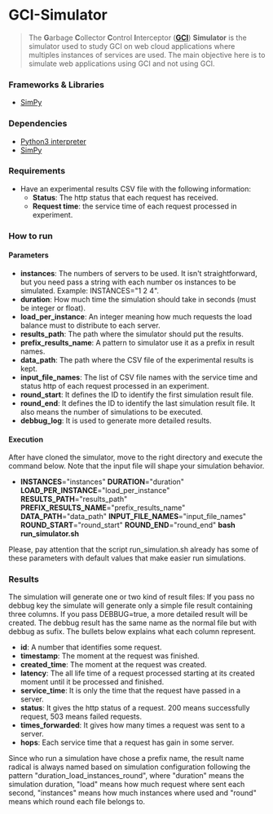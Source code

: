GCI-Simulator
===
> The **G**arbage **C**ollector **C**ontrol **I**nterceptor (**[GCI](https://github.com/gcinterceptor/gci-go)**) **Simulator** 
is the simulator used to study GCI on web cloud applications where multiples instances 
of services are used. The main objective here is to simulate web applications using GCI and not using GCI.

### Frameworks & Libraries 
* [SimPy](https://simpy.readthedocs.io/en/latest/)

### Dependencies
* [Python3 interpreter](https://www.python.org/downloads/)
* [SimPy](https://simpy.readthedocs.io/en/latest/simpy_intro/installation.html)

### Requirements
* Have an experimental results CSV file with the following information: 
  * **Status**: The http status that each request has received.
  * **Request time**: the service time of each request processed in experiment. 
  
### How to run
#### Parameters
* **instances**: The numbers of servers to be used. It isn't straightforward, but you need pass a string with each number os instances to be simulated. Example: INSTANCES="1 2 4".
* **duration**: How much time the simulation should take in seconds (must be integer or float).
* **load_per_instance**: An integer meaning how much requests the load balance must to distribute to each server.
* **results_path**: The path where the simulator should put the results.
* **prefix_results_name**: A pattern to simulator use it as a prefix in result names.
* **data_path**: The path where the CSV file of the experimental results is kept.
* **input_file_names**: The list of CSV file names with the service time and status http of each request processed in an experiment.
* **round_start**: It defines the ID to identify the first simulation result file.
* **round_end**: It defines the ID to identify the last simulation result file. It also means the number of simulations to be executed.
* **debbug_log**: It is used to generate more detailed results.

#### Execution
After have cloned the simulator, move to the right directory and execute the command below. Note that the input file will shape your simulation behavior.

  * **INSTANCES**="instances" **DURATION**="duration" **LOAD_PER_INSTANCE**="load_per_instance" **RESULTS_PATH**="results_path" **PREFIX_RESULTS_NAME**="prefix_results_name" **DATA_PATH**="data_path" **INPUT_FILE_NAMES**="input_file_names" **ROUND_START**="round_start" **ROUND_END**="round_end" **bash** **run_simulator.sh**  

Please, pay attention that the script run_simulation.sh already has some of these parameters with default values that make easier run simulations. 

### Results
The simulation will generate one or two kind of result files: If you pass no debbug key the
simulate will generate only a simple file result containing three columns. If you pass DEBBUG=true, a more detailed 
result will be created. The debbug result has the same name as the normal file but with debbug 
as sufix. The bullets below explains what each column represent.
* **id**: A number that identifies some request.
* **timestamp**: The moment at the request was finished.
* **created_time**: The moment at the request was created.
* **latency**: The all life time of a request processed starting at its created moment until it be processed and finished.
* **service_time**: It is only the time that the request have passed in a server. 
* **status**: It gives the http status of a request. 200 means successfully request, 503 means failed requests.  
* **times_forwarded**: It gives how many times a request was sent to a server.
* **hops**: Each service time that a request has gain in some server.

Since who run a simulation have chose a prefix name, the result name radical is always named 
based on simulation configuration following the pattern "duration_load_instances_round", where "duration" means the
simulation duration, "load" means how much request where sent each second, "instances" means how much instances where used and
"round" means which round each file belongs to.
